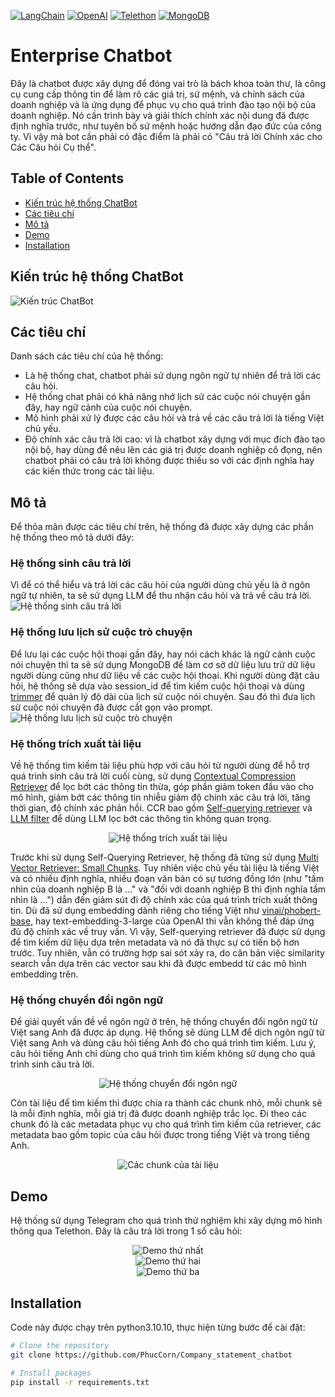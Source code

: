 [![LangChain](https://img.shields.io/badge/LangChain-%2300A1F1.svg?style=for-the-badge&logo=LangChain&logoColor=white)][1]
[![OpenAI](https://img.shields.io/badge/OpenAI-%2346a2f1.svg?style=for-the-badge&logo=OpenAI&logoColor=white)][2]
[![Telethon](https://img.shields.io/badge/Telethon-%2338a1db.svg?style=for-the-badge&logo=Python&logoColor=white)][3]
[![MongoDB](https://img.shields.io/badge/MongoDB-%2347A248.svg?style=for-the-badge&logo=MongoDB&logoColor=white)][4]

[1]: https://python.langchain.com/v0.2/docs/introduction/
[2]: https://openai.com/
[3]: https://docs.telethon.dev/en/stable/
[4]: https://www.mongodb.com/

# Enterprise Chatbot

Đây là chatbot được xây dựng để đóng vai trò là bách khoa toàn thư, là công cụ cung cấp thông tin để làm rõ các giá trị, sứ mệnh, và chính sách của doanh nghiệp và là ứng dụng để phục vụ cho quá trình đào tạo nội bộ của doanh nghiệp. Nó cần trình bày và giải thích chính xác nội dung đã được định nghĩa trước, như tuyên bố sứ mệnh hoặc hướng dẫn đạo đức của công ty.
Vì vậy mà bot cần phải có đặc điểm là phải có "Câu trả lời Chính xác cho Các Câu hỏi Cụ thể".
## Table of Contents
- [Kiến trúc hệ thống ChatBot](#kiến-trúc-hệ-thống-chatbot)
- [Các tiêu chí](#các-tiêu-chí)
- [Mô tả](#mô-tả)
- [Demo](#demo)
- [Installation](#installation)

## Kiến trúc hệ thống ChatBot

![Kiến trúc ChatBot](assets/chatbot_architecture.png)

## Các tiêu chí

Danh sách các tiêu chí của hệ thống:
- Là hệ thống chat, chatbot phải sử dụng ngôn ngữ tự nhiên để trả lời các câu hỏi.
- Hệ thống chat phải có khả năng nhớ lịch sử các cuộc nói chuyện gần đây, hay ngữ cảnh của cuộc nói chuyện.
- Mô hình phải xử lý được các câu hỏi và trả về các câu trả lời là tiếng Việt chủ yếu.
- Độ chính xác câu trả lời cao: vì là chatbot xây dựng với mục đích đào tạo nội bộ, hay dùng để nêu lên các giá trị được doanh nghiệp cô đọng, nên chatbot phải có câu trả lời không được thiếu so với các định nghĩa hay các kiến thức trong các tài liệu.

## Mô tả

Để thỏa mãn được các tiêu chí trên, hệ thống đã được xây dựng các phần hệ thống theo mô tả dưới đây:

### Hệ thống sinh câu trả lời
Vì để có thể hiểu và trả lời các câu hỏi của người dùng chủ yếu là ở ngôn ngữ tự nhiên, ta sẽ sử dụng LLM để thu nhận câu hỏi và trả về câu trả lời.
![Hệ thống sinh câu trả lời](assets/answer_gen.png)

### Hệ thống lưu lịch sử cuộc trò chuyện
Để lưu lại các cuộc hội thoại gần đây, hay nói cách khác là ngữ cảnh cuộc nói chuyện thì ta sẽ sử dụng MongoDB để làm cơ sở dữ liệu lưu trữ dữ liệu người dùng cũng như dữ liệu về các cuộc hội thoại. Khi người dùng đặt câu hỏi, hệ thống sẽ dựa vào session_id để tìm kiếm cuộc hội thoại và dùng [trimmer](https://python.langchain.com/v0.2/docs/how_to/trim_messages/#chaining) để quản lý độ dài của lịch sử cuộc nói chuyện. Sau đó thì đưa lịch sử cuộc nói chuyện đã được cắt gọn vào prompt.
![Hệ thống lưu lịch sử cuộc trò chuyện](assets/message_history.png)

### Hệ thống trích xuất tài liệu
Về hệ thống tìm kiếm tài liệu phù hợp với câu hỏi từ người dùng để hỗ trợ quá trình sinh câu trả lời cuối cùng, sử dụng [Contextual Compression Retriever](https://python.langchain.com/v0.2/docs/how_to/contextual_compression/) để lọc bớt các thông tin thừa, góp phần giảm token đầu vào cho mô hình, giảm bớt các thông tin nhiễu giảm độ chính xác câu trả lời, tăng thời gian, độ chính xác phản hồi. CCR bao gồm [Self-querying retriever](https://python.langchain.com/v0.2/docs/how_to/self_query/) và [LLM filter](https://python.langchain.com/v0.2/docs/how_to/contextual_compression/#llmchainfilter) để dùng LLM lọc bớt các thông tin không quan trọng. 
<div align="center">
  <img src="assets/CCR.png" alt="Hệ thống trích xuất tài liệu" />
</div>

Trước khi sử dụng Self-Querying Retriever, hệ thống đã từng sử dụng [Multi Vector Retriever: Small Chunks](https://python.langchain.com/v0.2/docs/how_to/multi_vector/#smaller-chunks). Tuy nhiên việc chủ yếu tài liệu là tiếng Việt và có nhiều định nghĩa, nhiều đoạn văn bản có sự tương đồng lớn (như "tầm nhìn của doanh nghiệp B là ..." và "đối với doanh nghiệp B thì định nghĩa tầm nhìn là ...") dẫn đến giảm sút đi độ chính xác của quá trình trích xuất thông tin. Dù đã sử dụng embedding dành riêng cho tiếng Việt như [vinai/phobert-base](https://huggingface.co/vinai/phobert-base), hay text-embedding-3-large của OpenAI thì vẫn không thể đáp ứng đủ độ chính xác về truy vấn. Vì vậy, Self-querying retriever đã được sử dụng để tìm kiếm dữ liệu dựa trên metadata và nó đã thực sự có tiến bộ hơn trước. Tuy nhiên, vẫn có trường hợp sai sót xảy ra, do căn bản việc similarity search vẫn dựa trên các vector sau khi đã được embedd từ các mô hình embedding trên.

### Hệ thống chuyển đổi ngôn ngữ
Để giải quyết vấn đề về ngôn ngữ ở trên, hệ thống chuyển đổi ngôn ngữ từ Việt sang Anh đã được áp dụng. Hệ thống sẽ dùng LLM để dịch ngôn ngữ từ Việt sang Anh và dùng câu hỏi tiếng Anh đó cho quá trình tìm kiếm. Lưu ý, câu hỏi tiếng Anh chỉ dùng cho quá trình tìm kiếm không sử dụng cho quá trình sinh câu trả lời.
<div align="center">
  <img src="assets/translate_system.png" alt="Hệ thống chuyển đổi ngôn ngữ" />
</div>

Còn tài liệu để tìm kiếm thì được chia ra thành các chunk nhỏ, mỗi chunk sẽ là mỗi định nghĩa, mỗi giá trị đã được doanh nghiệp trắc lọc. Đi theo các chunk đó là các metadata phục vụ cho quá trình tìm kiếm của retriever, các metadata bao gồm topic của câu hỏi được trong tiếng Việt và trong tiếng Anh.
<div align="center">
  <img src="assets/chunks.png" alt="Các chunk của tài liệu" />
</div>


## Demo
Hệ thống sử dụng Telegram cho quá trình thử nghiệm khi xây dựng mô hình thông qua Telethon. Đây là câu trả lời trong 1 số câu hỏi:
<div align="center">
  <img src="assets/demo1.png" alt="Demo thứ nhất" />
</div>
<div align="center">
  <img src="assets/demo2.png" alt="Demo thứ hai" />
</div>
<div align="center">
  <img src="assets/demo3.png" alt="Demo thứ ba" />
</div>

## Installation

Code này được chạy trên python3.10.10, thực hiện từng bước để cài đặt:

```sh
# Clone the repository
git clone https://github.com/PhucCorn/Company_statement_chatbot

# Install packages
pip install -r requirements.txt
